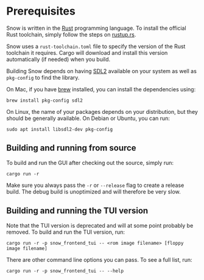 # Prerequisites
Snow is written in the [Rust](https://www.rust-lang.org/) programming language. To install the official Rust toolchain,
simply follow the steps on [rustup.rs](https://rustup.rs/).

Snow uses a `rust-toolchain.toml` file to specify the version of the Rust toolchain it requires.
Cargo will download and install this version automatically (if needed) when you build.

Building Snow depends on having [SDL2](https://libsdl.org/) available on your system as well as `pkg-config` to find the
library.

On Mac, if you have [brew](https://brew.sh/) installed, you can install the dependencies using:

```shell
brew install pkg-config sdl2
```

On Linux, the name of your packages depends on your distribution, but they should be generally available. On Debian or
Ubuntu, you can run:

```shell
sudo apt install libsdl2-dev pkg-config
```

## Building and running from source

To build and run the GUI after checking out the source, simply run:

```
cargo run -r
```

Make sure you always pass the `-r` or `--release` flag to create a release build. The debug build is unoptimized and
will
therefore be very slow.

## Building and running the TUI version

Note that the TUI version is deprecated and will at some point probably be removed. To build and run the TUI version,
run:

```
cargo run -r -p snow_frontend_tui -- <rom image filename> [floppy image filename]
```

There are other command line options you can pass. To see a full list, run:

```
cargo run -r -p snow_frontend_tui -- --help
```
